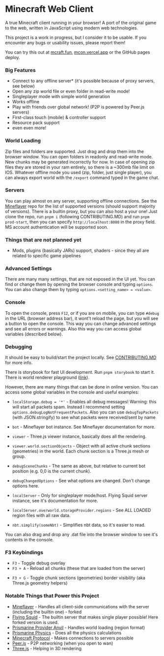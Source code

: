 # Minecraft Web Client

A true Minecraft client running in your browser! A port of the original game to the web, written in JavaScript using modern web technologies.

This project is a work in progress, but I consider it to be usable. If you encounter any bugs or usability issues, please report them!

You can try this out at [mcraft.fun](https://mcraft.fun/), [mcon.vercel.app](https://mcon.vercel.app/) or the GitHub pages deploy.

### Big Features

- Connect to any offline server* (it's possible because of proxy servers, see below)
- Open any zip world file or even folder in read-write mode!
- Singleplayer mode with simple world generation
- Works offline
- Play with friends over global network! (P2P is powered by Peer.js servers)
- First-class touch (mobile) & controller support
- Resource pack support
- even even more!

### World Loading

Zip files and folders are supported. Just drag and drop them into the browser window. You can open folders in readonly and read-write mode. New chunks may be generated incorrectly for now.
In case of opening zip files they are stored in your ram entirely, so there is a ~300mb file limit on IOS.
Whatever offline mode you used (zip, folder, just single player), you can always export world with the `/export` command typed in the game chat.

### Servers

You can play almost on any server, supporting offline connections.
See the [Mineflayer](https://github.com/PrismarineJS/mineflayer) repo for the list of supported versions (should support majority of versions).
There is a builtin proxy, but you can also host a your one! Just clone the repo, run `pnpm i` (following CONTRIBUTING.MD) and run `pnpm prod-start`, then you can specify `http://localhost:8080` in the proxy field.
MS account authentication will be supported soon.

<!-- TODO proxy server communication graph -->

### Things that are not planned yet

- Mods, plugins (basically JARs) support, shaders - since they all are related to specific game pipelines

### Advanced Settings

There are many many settings, that are not exposed in the UI yet. You can find or change them by opening the browser console and typing `options`. You can also change them by typing `options.<setting_name> = <value>`.

### Console

To open the console, press `F12`, or if you are on mobile, you can type `#debug` in the URL (browser address bar), it wont't reload the page, but you will see a button to open the console. This way you can change advanced settings and see all errors or warnings. Also this way you can access global variables (described below).

### Debugging

It should be easy to build/start the project locally. See [CONTRIBUTING.MD](./CONTRIBUTING.md) for more info.

There is storybook for fast UI development. Run `pnpm storybook` to start it.
There is world renderer playground ([link](https://mcon.vercel.app/playground.html)).

However, there are many things that can be done in online version. You can access some global variables in the console and useful examples:

- `localStorage.debug = '*'` - Enables all debug messages! Warning: this will start all packets spam.
Instead I recommend setting `options.debugLogNotFrequentPackets`. Also you can use `debugTopPackets` (with JSON.stringify) to see what packets were received/sent by name

- `bot` - Mineflayer bot instance. See Mineflayer documentation for more.
- `viewer` - Three.js viewer instance, basically does all the rendering.
- `viewer.world.sectionObjects` - Object with all active chunk sections (geometries) in the world. Each chunk section is a Three.js mesh or group.
- `debugSceneChunks` - The same as above, but relative to current bot position (e.g. 0,0 is the current chunk).
- `debugChangedOptions` - See what options are changed. Don't change options here.
- `localServer` - Only for singleplayer mode/host. Flying Squid server instance, see it's documentation for more.
- `localServer.overworld.storageProvider.regions` - See ALL LOADED region files with all raw data.

- `nbt.simplify(someNbt)` - Simplifies nbt data, so it's easier to read.

You can also drag and drop any .dat file into the browser window to see it's contents in the console.

### F3 Keybindings

- `F3` - Toggle debug overlay
- `F3 + A` - Reload all chunks (these that are loaded from the server)
<!-- <!-- - `F3 + N` - Restart local server (basically resets the world!) -->
- `F3 + G` - Toggle chunk sections (geometries) border visibility (aka Three.js geometry helpers)

### Notable Things that Power this Project

- [Mineflayer](https://github.com/PrismarineJS/mineflayer) - Handles all client-side communications with the server (including the builtin one) - forked
- [Flying Squid](https://github.com/prismarineJS/flying-squid) - The builtin server that makes single player possible! Here forked version is used.
- [Prismarine Provider Anvil](https://github.com/PrismarineJS/prismarine-provider-anvil) - Handles world loading (region format)
- [Prismarine Physics](https://github.com/PrismarineJS/prismarine-physics) - Does all the physics calculations
- [Minecraft Protocol](https://github.com/PrismarineJS/node-minecraft-protocol) - Makes connections to servers possible
- [Peer.js](https://peerjs.com/) - P2P networking (when you open to wan)
- [Three.js](https://threejs.org/) - Helping in 3D rendering
